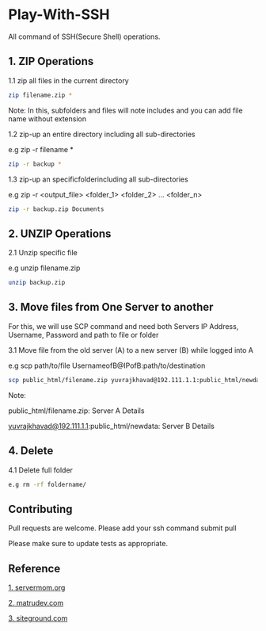 # Play-With-SSH
All command of SSH(Secure Shell) operations.

## 1. ZIP Operations
1.1 zip all files in the current directory

```bash
zip filename.zip *
```
Note: In this, subfolders and files will note includes and you can add file name without extension

1.2 zip-up an entire directory including all sub-directories

e.g zip -r filename *
```bash
zip -r backup *
```

1.3 zip-up an specificfolderincluding all sub-directories

e.g zip -r <output_file> <folder_1> <folder_2> ... <folder_n>
```bash
zip -r backup.zip Documents
```

##  2. UNZIP Operations
2.1 Unzip specific file 

e.g unzip filename.zip

```bash
unzip backup.zip
```

##  3. Move files from One Server to another
For this, we will use SCP command and need both Servers IP Address, Username, Password and path to file or folder

3.1 Move file from the old server (A) to a new server (B) while logged into A

e.g scp path/to/file UsernameofB@IPofB:path/to/destination

```bash
scp public_html/filename.zip yuvrajkhavad@192.111.1.1:public_html/newdata
```

Note: 

public_html/filename.zip:                     Server A Details 

yuvrajkhavad@192.111.1.1:public_html/newdata: Server B Details 

## 4. Delete

4.1 Delete full folder
```bash
e.g rm -rf foldername/
```

## Contributing
Pull requests are welcome. Please add your ssh command submit pull

Please make sure to update tests as appropriate.
 
## Reference
[1. servermom.org](http://www.servermom.org/how-to-zip-compress-and-unzip-extract-files/)

[2. matrudev.com](http://www.matrudev.com/post/transfer-files-web-server-using-ssh/)

[3. siteground.com](https://www.siteground.com/tutorials/ssh/)
